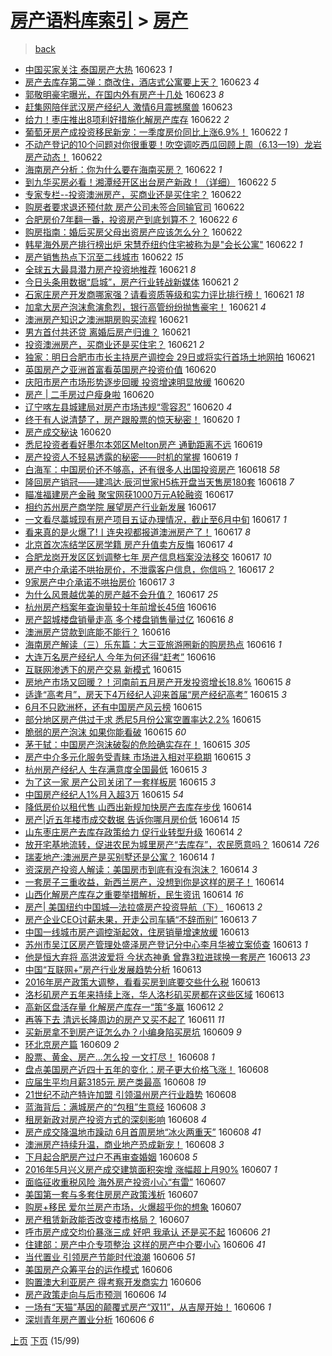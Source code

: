 [房产语料库索引](../../README.md)  > [房产](房产.md)
====
> [back](../README.md)

- [中国买家关注 泰国房产大热](http://jkwz.applinzi.com/ittc/6846902929025664004.html#%E4%B8%AD%E5%9B%BD%E4%B9%B0%E5%AE%B6%E5%85%B3%E6%B3%A8+%E6%B3%B0%E5%9B%BD%E6%88%BF%E4%BA%A7%E5%A4%A7%E7%83%AD) 160623 *1* 
- [房产去库存第二弹：商改住，酒店式公寓要上天？](http://jkwz.applinzi.com/ittc/6846885068945245188.html#%E6%88%BF%E4%BA%A7%E5%8E%BB%E5%BA%93%E5%AD%98%E7%AC%AC%E4%BA%8C%E5%BC%B9%EF%BC%9A%E5%95%86%E6%94%B9%E4%BD%8F%EF%BC%8C%E9%85%92%E5%BA%97%E5%BC%8F%E5%85%AC%E5%AF%93%E8%A6%81%E4%B8%8A%E5%A4%A9%EF%BC%9F) 160623 *4* 
- [郭敬明豪宅曝光，在国内外有房产十几处](http://jkwz.applinzi.com/ittc/6846852574850057221.html#%E9%83%AD%E6%95%AC%E6%98%8E%E8%B1%AA%E5%AE%85%E6%9B%9D%E5%85%89%EF%BC%8C%E5%9C%A8%E5%9B%BD%E5%86%85%E5%A4%96%E6%9C%89%E6%88%BF%E4%BA%A7%E5%8D%81%E5%87%A0%E5%A4%84) 160623 *8* 
- [赶集网陪伴武汉房产经纪人 激情6月震撼魔兽](http://jkwz.applinzi.com/ittc/6846847395035612165.html#%E8%B5%B6%E9%9B%86%E7%BD%91%E9%99%AA%E4%BC%B4%E6%AD%A6%E6%B1%89%E6%88%BF%E4%BA%A7%E7%BB%8F%E7%BA%AA%E4%BA%BA+%E6%BF%80%E6%83%856%E6%9C%88%E9%9C%87%E6%92%BC%E9%AD%94%E5%85%BD) 160623  
- [给力！枣庄推出8项利好措施化解房产库存](http://jkwz.applinzi.com/ittc/6846627015154992132.html#%E7%BB%99%E5%8A%9B%EF%BC%81%E6%9E%A3%E5%BA%84%E6%8E%A8%E5%87%BA8%E9%A1%B9%E5%88%A9%E5%A5%BD%E6%8E%AA%E6%96%BD%E5%8C%96%E8%A7%A3%E6%88%BF%E4%BA%A7%E5%BA%93%E5%AD%98) 160622 *2* 
- [葡萄牙房产成投资移民新宠：一季度房价同比上涨6.9%！](http://jkwz.applinzi.com/ittc/6846593245416784901.html#%E8%91%A1%E8%90%84%E7%89%99%E6%88%BF%E4%BA%A7%E6%88%90%E6%8A%95%E8%B5%84%E7%A7%BB%E6%B0%91%E6%96%B0%E5%AE%A0%EF%BC%9A%E4%B8%80%E5%AD%A3%E5%BA%A6%E6%88%BF%E4%BB%B7%E5%90%8C%E6%AF%94%E4%B8%8A%E6%B6%A86.9%25%EF%BC%81) 160622 *1* 
- [不动产登记的10个问题对你很重要！吹空调吃西瓜回顾上周（6.13—19）龙岩房产动态！](http://jkwz.applinzi.com/ittc/6846526084497277957.html#%E4%B8%8D%E5%8A%A8%E4%BA%A7%E7%99%BB%E8%AE%B0%E7%9A%8410%E4%B8%AA%E9%97%AE%E9%A2%98%E5%AF%B9%E4%BD%A0%E5%BE%88%E9%87%8D%E8%A6%81%EF%BC%81%E5%90%B9%E7%A9%BA%E8%B0%83%E5%90%83%E8%A5%BF%E7%93%9C%E5%9B%9E%E9%A1%BE%E4%B8%8A%E5%91%A8%EF%BC%886.13%E2%80%9419%EF%BC%89%E9%BE%99%E5%B2%A9%E6%88%BF%E4%BA%A7%E5%8A%A8%E6%80%81%EF%BC%81) 160622  
- [海南房产分析：你为什么要在海南买房？](http://jkwz.applinzi.com/ittc/6846511167606096900.html#%E6%B5%B7%E5%8D%97%E6%88%BF%E4%BA%A7%E5%88%86%E6%9E%90%EF%BC%9A%E4%BD%A0%E4%B8%BA%E4%BB%80%E4%B9%88%E8%A6%81%E5%9C%A8%E6%B5%B7%E5%8D%97%E4%B9%B0%E6%88%BF%EF%BC%9F) 160622 *1* 
- [到九华买房必看！湘潭经开区出台房产新政！（详细）](http://jkwz.applinzi.com/ittc/6846508564159661061.html#%E5%88%B0%E4%B9%9D%E5%8D%8E%E4%B9%B0%E6%88%BF%E5%BF%85%E7%9C%8B%EF%BC%81%E6%B9%98%E6%BD%AD%E7%BB%8F%E5%BC%80%E5%8C%BA%E5%87%BA%E5%8F%B0%E6%88%BF%E4%BA%A7%E6%96%B0%E6%94%BF%EF%BC%81%EF%BC%88%E8%AF%A6%E7%BB%86%EF%BC%89) 160622 *5* 
- [专家专栏--投资澳洲房产，买商业还是买住宅？](http://jkwz.applinzi.com/ittc/6846120701689594885.html#%E4%B8%93%E5%AE%B6%E4%B8%93%E6%A0%8F--%E6%8A%95%E8%B5%84%E6%BE%B3%E6%B4%B2%E6%88%BF%E4%BA%A7%EF%BC%8C%E4%B9%B0%E5%95%86%E4%B8%9A%E8%BF%98%E6%98%AF%E4%B9%B0%E4%BD%8F%E5%AE%85%EF%BC%9F) 160622  
- [购房者要求退还预付款 房产公司未签合同输官司](http://jkwz.applinzi.com/ittc/6846491375750874117.html#%E8%B4%AD%E6%88%BF%E8%80%85%E8%A6%81%E6%B1%82%E9%80%80%E8%BF%98%E9%A2%84%E4%BB%98%E6%AC%BE+%E6%88%BF%E4%BA%A7%E5%85%AC%E5%8F%B8%E6%9C%AA%E7%AD%BE%E5%90%88%E5%90%8C%E8%BE%93%E5%AE%98%E5%8F%B8) 160622  
- [合肥房价7年翻一番，投资房产到底划算不？](http://jkwz.applinzi.com/ittc/6846489444647175172.html#%E5%90%88%E8%82%A5%E6%88%BF%E4%BB%B77%E5%B9%B4%E7%BF%BB%E4%B8%80%E7%95%AA%EF%BC%8C%E6%8A%95%E8%B5%84%E6%88%BF%E4%BA%A7%E5%88%B0%E5%BA%95%E5%88%92%E7%AE%97%E4%B8%8D%EF%BC%9F) 160622 *6* 
- [购房指南：婚后买房父母出资房产应该怎么分？](http://jkwz.applinzi.com/ittc/6846469108983661573.html#%E8%B4%AD%E6%88%BF%E6%8C%87%E5%8D%97%EF%BC%9A%E5%A9%9A%E5%90%8E%E4%B9%B0%E6%88%BF%E7%88%B6%E6%AF%8D%E5%87%BA%E8%B5%84%E6%88%BF%E4%BA%A7%E5%BA%94%E8%AF%A5%E6%80%8E%E4%B9%88%E5%88%86%EF%BC%9F) 160622  
- [韩星海外房产排行榜出炉 宋慧乔纽约住宅被称为是&quot;会长公寓&quot;](http://jkwz.applinzi.com/ittc/6846453172130022404.html#%E9%9F%A9%E6%98%9F%E6%B5%B7%E5%A4%96%E6%88%BF%E4%BA%A7%E6%8E%92%E8%A1%8C%E6%A6%9C%E5%87%BA%E7%82%89+%E5%AE%8B%E6%85%A7%E4%B9%94%E7%BA%BD%E7%BA%A6%E4%BD%8F%E5%AE%85%E8%A2%AB%E7%A7%B0%E4%B8%BA%E6%98%AF%26quot%3B%E4%BC%9A%E9%95%BF%E5%85%AC%E5%AF%93%26quot%3B) 160622 *1* 
- [房产销售热点下沉至二线城市](http://jkwz.applinzi.com/ittc/6846334595397846020.html#%E6%88%BF%E4%BA%A7%E9%94%80%E5%94%AE%E7%83%AD%E7%82%B9%E4%B8%8B%E6%B2%89%E8%87%B3%E4%BA%8C%E7%BA%BF%E5%9F%8E%E5%B8%82) 160622 *15* 
- [全球五大最具潜力房产投资地推荐](http://jkwz.applinzi.com/ittc/6846285885448127493.html#%E5%85%A8%E7%90%83%E4%BA%94%E5%A4%A7%E6%9C%80%E5%85%B7%E6%BD%9C%E5%8A%9B%E6%88%BF%E4%BA%A7%E6%8A%95%E8%B5%84%E5%9C%B0%E6%8E%A8%E8%8D%90) 160621 *8* 
- [今日头条用数据“启城”，房产行业转战新媒体](http://jkwz.applinzi.com/ittc/6846229802360767493.html#%E4%BB%8A%E6%97%A5%E5%A4%B4%E6%9D%A1%E7%94%A8%E6%95%B0%E6%8D%AE%E2%80%9C%E5%90%AF%E5%9F%8E%E2%80%9D%EF%BC%8C%E6%88%BF%E4%BA%A7%E8%A1%8C%E4%B8%9A%E8%BD%AC%E6%88%98%E6%96%B0%E5%AA%92%E4%BD%93) 160621 *2* 
- [石家庄房产开发商哪家强？请看资质等级和实力评比排行榜！](http://jkwz.applinzi.com/ittc/6846220397384827909.html#%E7%9F%B3%E5%AE%B6%E5%BA%84%E6%88%BF%E4%BA%A7%E5%BC%80%E5%8F%91%E5%95%86%E5%93%AA%E5%AE%B6%E5%BC%BA%EF%BC%9F%E8%AF%B7%E7%9C%8B%E8%B5%84%E8%B4%A8%E7%AD%89%E7%BA%A7%E5%92%8C%E5%AE%9E%E5%8A%9B%E8%AF%84%E6%AF%94%E6%8E%92%E8%A1%8C%E6%A6%9C%EF%BC%81) 160621 *18* 
- [加拿大房产泡沫愈演愈烈，银行高管纷纷抛售豪宅！](http://jkwz.applinzi.com/ittc/6846198394644857861.html#%E5%8A%A0%E6%8B%BF%E5%A4%A7%E6%88%BF%E4%BA%A7%E6%B3%A1%E6%B2%AB%E6%84%88%E6%BC%94%E6%84%88%E7%83%88%EF%BC%8C%E9%93%B6%E8%A1%8C%E9%AB%98%E7%AE%A1%E7%BA%B7%E7%BA%B7%E6%8A%9B%E5%94%AE%E8%B1%AA%E5%AE%85%EF%BC%81) 160621 *4* 
- [澳洲房产知识之澳洲期房购买流程](http://jkwz.applinzi.com/ittc/6846176038157304836.html#%E6%BE%B3%E6%B4%B2%E6%88%BF%E4%BA%A7%E7%9F%A5%E8%AF%86%E4%B9%8B%E6%BE%B3%E6%B4%B2%E6%9C%9F%E6%88%BF%E8%B4%AD%E4%B9%B0%E6%B5%81%E7%A8%8B) 160621  
- [男方首付共还贷 离婚后房产归谁？](http://jkwz.applinzi.com/ittc/6846105807934194692.html#%E7%94%B7%E6%96%B9%E9%A6%96%E4%BB%98%E5%85%B1%E8%BF%98%E8%B4%B7+%E7%A6%BB%E5%A9%9A%E5%90%8E%E6%88%BF%E4%BA%A7%E5%BD%92%E8%B0%81%EF%BC%9F) 160621  
- [投资澳洲房产，买商业还是买住宅？](http://jkwz.applinzi.com/ittc/6846102689976681477.html#%E6%8A%95%E8%B5%84%E6%BE%B3%E6%B4%B2%E6%88%BF%E4%BA%A7%EF%BC%8C%E4%B9%B0%E5%95%86%E4%B8%9A%E8%BF%98%E6%98%AF%E4%B9%B0%E4%BD%8F%E5%AE%85%EF%BC%9F) 160621 *2* 
- [独家：明日合肥市市长主持房产调控会 29日或将实行首场土地网拍](http://jkwz.applinzi.com/ittc/6845924922106577925.html#%E7%8B%AC%E5%AE%B6%EF%BC%9A%E6%98%8E%E6%97%A5%E5%90%88%E8%82%A5%E5%B8%82%E5%B8%82%E9%95%BF%E4%B8%BB%E6%8C%81%E6%88%BF%E4%BA%A7%E8%B0%83%E6%8E%A7%E4%BC%9A+29%E6%97%A5%E6%88%96%E5%B0%86%E5%AE%9E%E8%A1%8C%E9%A6%96%E5%9C%BA%E5%9C%9F%E5%9C%B0%E7%BD%91%E6%8B%8D) 160621  
- [英国房产之亚洲首富看英国房产投资价值](http://jkwz.applinzi.com/ittc/6845853343834178565.html#%E8%8B%B1%E5%9B%BD%E6%88%BF%E4%BA%A7%E4%B9%8B%E4%BA%9A%E6%B4%B2%E9%A6%96%E5%AF%8C%E7%9C%8B%E8%8B%B1%E5%9B%BD%E6%88%BF%E4%BA%A7%E6%8A%95%E8%B5%84%E4%BB%B7%E5%80%BC) 160620  
- [庆阳市房产市场形势逐步回暖 投资增速明显放缓](http://jkwz.applinzi.com/ittc/6845837620642579460.html#%E5%BA%86%E9%98%B3%E5%B8%82%E6%88%BF%E4%BA%A7%E5%B8%82%E5%9C%BA%E5%BD%A2%E5%8A%BF%E9%80%90%E6%AD%A5%E5%9B%9E%E6%9A%96+%E6%8A%95%E8%B5%84%E5%A2%9E%E9%80%9F%E6%98%8E%E6%98%BE%E6%94%BE%E7%BC%93) 160620  
- [房产 | 二手房过户瘦身啦](http://jkwz.applinzi.com/ittc/6845782772983268356.html#%E6%88%BF%E4%BA%A7+%7C+%E4%BA%8C%E6%89%8B%E6%88%BF%E8%BF%87%E6%88%B7%E7%98%A6%E8%BA%AB%E5%95%A6) 160620  
- [辽宁喀左县城建局对房产市场违规“零容忍”](http://jkwz.applinzi.com/ittc/6845747022694728709.html#%E8%BE%BD%E5%AE%81%E5%96%80%E5%B7%A6%E5%8E%BF%E5%9F%8E%E5%BB%BA%E5%B1%80%E5%AF%B9%E6%88%BF%E4%BA%A7%E5%B8%82%E5%9C%BA%E8%BF%9D%E8%A7%84%E2%80%9C%E9%9B%B6%E5%AE%B9%E5%BF%8D%E2%80%9D) 160620 *4* 
- [终于有人说清楚了，房产跟股票的惊天秘密！](http://jkwz.applinzi.com/ittc/6845690282015982597.html#%E7%BB%88%E4%BA%8E%E6%9C%89%E4%BA%BA%E8%AF%B4%E6%B8%85%E6%A5%9A%E4%BA%86%EF%BC%8C%E6%88%BF%E4%BA%A7%E8%B7%9F%E8%82%A1%E7%A5%A8%E7%9A%84%E6%83%8A%E5%A4%A9%E7%A7%98%E5%AF%86%EF%BC%81) 160620 *1* 
- [房产成交秘诀](http://jkwz.applinzi.com/ittc/6845616253695427589.html#%E6%88%BF%E4%BA%A7%E6%88%90%E4%BA%A4%E7%A7%98%E8%AF%80) 160620  
- [悉尼投资者看好墨尔本郊区Melton房产 通勤距离不远](http://jkwz.applinzi.com/ittc/6845573791778079749.html#%E6%82%89%E5%B0%BC%E6%8A%95%E8%B5%84%E8%80%85%E7%9C%8B%E5%A5%BD%E5%A2%A8%E5%B0%94%E6%9C%AC%E9%83%8A%E5%8C%BAMelton%E6%88%BF%E4%BA%A7+%E9%80%9A%E5%8B%A4%E8%B7%9D%E7%A6%BB%E4%B8%8D%E8%BF%9C) 160619  
- [房产投资人不轻易透露的秘密——时机的掌握](http://jkwz.applinzi.com/ittc/6845566024883373060.html#%E6%88%BF%E4%BA%A7%E6%8A%95%E8%B5%84%E4%BA%BA%E4%B8%8D%E8%BD%BB%E6%98%93%E9%80%8F%E9%9C%B2%E7%9A%84%E7%A7%98%E5%AF%86%E2%80%94%E2%80%94%E6%97%B6%E6%9C%BA%E7%9A%84%E6%8E%8C%E6%8F%A1) 160619 *1* 
- [白海军：中国房价还不够高，还有很多人出国投资房产](http://jkwz.applinzi.com/ittc/6845083372438946821.html#%E7%99%BD%E6%B5%B7%E5%86%9B%EF%BC%9A%E4%B8%AD%E5%9B%BD%E6%88%BF%E4%BB%B7%E8%BF%98%E4%B8%8D%E5%A4%9F%E9%AB%98%EF%BC%8C%E8%BF%98%E6%9C%89%E5%BE%88%E5%A4%9A%E4%BA%BA%E5%87%BA%E5%9B%BD%E6%8A%95%E8%B5%84%E6%88%BF%E4%BA%A7) 160618 *58* 
- [隆回房产销冠——建鸿达·辰河世家H5栋开盘当天售房180套](http://jkwz.applinzi.com/ittc/6845079701953184772.html#%E9%9A%86%E5%9B%9E%E6%88%BF%E4%BA%A7%E9%94%80%E5%86%A0%E2%80%94%E2%80%94%E5%BB%BA%E9%B8%BF%E8%BE%BE%C2%B7%E8%BE%B0%E6%B2%B3%E4%B8%96%E5%AE%B6H5%E6%A0%8B%E5%BC%80%E7%9B%98%E5%BD%93%E5%A4%A9%E5%94%AE%E6%88%BF180%E5%A5%97) 160618 *7* 
- [瞄准福建房产金融 聚宝网获1000万元A轮融资](http://jkwz.applinzi.com/ittc/6844722669169427461.html#%E7%9E%84%E5%87%86%E7%A6%8F%E5%BB%BA%E6%88%BF%E4%BA%A7%E9%87%91%E8%9E%8D+%E8%81%9A%E5%AE%9D%E7%BD%91%E8%8E%B71000%E4%B8%87%E5%85%83A%E8%BD%AE%E8%9E%8D%E8%B5%84) 160617  
- [相约苏州房产商学院 展望房产行业新发展](http://jkwz.applinzi.com/ittc/6844707724994282501.html#%E7%9B%B8%E7%BA%A6%E8%8B%8F%E5%B7%9E%E6%88%BF%E4%BA%A7%E5%95%86%E5%AD%A6%E9%99%A2+%E5%B1%95%E6%9C%9B%E6%88%BF%E4%BA%A7%E8%A1%8C%E4%B8%9A%E6%96%B0%E5%8F%91%E5%B1%95) 160617  
- [一文看尽藁城现有房产项目五证办理情况，截止至6月中旬](http://jkwz.applinzi.com/ittc/6844697919219041284.html#%E4%B8%80%E6%96%87%E7%9C%8B%E5%B0%BD%E8%97%81%E5%9F%8E%E7%8E%B0%E6%9C%89%E6%88%BF%E4%BA%A7%E9%A1%B9%E7%9B%AE%E4%BA%94%E8%AF%81%E5%8A%9E%E7%90%86%E6%83%85%E5%86%B5%EF%BC%8C%E6%88%AA%E6%AD%A2%E8%87%B36%E6%9C%88%E4%B8%AD%E6%97%AC) 160617 *1* 
- [看来真的是火爆了!丨连央视都报道澳洲房产了！](http://jkwz.applinzi.com/ittc/6844663836585755653.html#%E7%9C%8B%E6%9D%A5%E7%9C%9F%E7%9A%84%E6%98%AF%E7%81%AB%E7%88%86%E4%BA%86%21%E4%B8%A8%E8%BF%9E%E5%A4%AE%E8%A7%86%E9%83%BD%E6%8A%A5%E9%81%93%E6%BE%B3%E6%B4%B2%E6%88%BF%E4%BA%A7%E4%BA%86%EF%BC%81) 160617 *8* 
- [北京首次冻结学区房学籍 房产升值卖方反悔](http://jkwz.applinzi.com/ittc/6844654415629517828.html#%E5%8C%97%E4%BA%AC%E9%A6%96%E6%AC%A1%E5%86%BB%E7%BB%93%E5%AD%A6%E5%8C%BA%E6%88%BF%E5%AD%A6%E7%B1%8D+%E6%88%BF%E4%BA%A7%E5%8D%87%E5%80%BC%E5%8D%96%E6%96%B9%E5%8F%8D%E6%82%94) 160617 *4* 
- [合肥龙岗开发区区划调整七年 房产信息档案没法移交](http://jkwz.applinzi.com/ittc/6844636901574968325.html#%E5%90%88%E8%82%A5%E9%BE%99%E5%B2%97%E5%BC%80%E5%8F%91%E5%8C%BA%E5%8C%BA%E5%88%92%E8%B0%83%E6%95%B4%E4%B8%83%E5%B9%B4+%E6%88%BF%E4%BA%A7%E4%BF%A1%E6%81%AF%E6%A1%A3%E6%A1%88%E6%B2%A1%E6%B3%95%E7%A7%BB%E4%BA%A4) 160617 *10* 
- [房产中介承诺不哄抬房价，不泄露客户信息，你信吗？](http://jkwz.applinzi.com/ittc/6844631533587268612.html#%E6%88%BF%E4%BA%A7%E4%B8%AD%E4%BB%8B%E6%89%BF%E8%AF%BA%E4%B8%8D%E5%93%84%E6%8A%AC%E6%88%BF%E4%BB%B7%EF%BC%8C%E4%B8%8D%E6%B3%84%E9%9C%B2%E5%AE%A2%E6%88%B7%E4%BF%A1%E6%81%AF%EF%BC%8C%E4%BD%A0%E4%BF%A1%E5%90%97%EF%BC%9F) 160617 *2* 
- [9家房产中介承诺不哄抬房价](http://jkwz.applinzi.com/ittc/6844602260944061444.html#9%E5%AE%B6%E6%88%BF%E4%BA%A7%E4%B8%AD%E4%BB%8B%E6%89%BF%E8%AF%BA%E4%B8%8D%E5%93%84%E6%8A%AC%E6%88%BF%E4%BB%B7) 160617 *3* 
- [为什么风景越优美的房产越不会升值？](http://jkwz.applinzi.com/ittc/6844489243606647812.html#%E4%B8%BA%E4%BB%80%E4%B9%88%E9%A3%8E%E6%99%AF%E8%B6%8A%E4%BC%98%E7%BE%8E%E7%9A%84%E6%88%BF%E4%BA%A7%E8%B6%8A%E4%B8%8D%E4%BC%9A%E5%8D%87%E5%80%BC%EF%BC%9F) 160617 *25* 
- [杭州房产档案年查询量较十年前增长45倍](http://jkwz.applinzi.com/ittc/6844459477017035780.html#%E6%9D%AD%E5%B7%9E%E6%88%BF%E4%BA%A7%E6%A1%A3%E6%A1%88%E5%B9%B4%E6%9F%A5%E8%AF%A2%E9%87%8F%E8%BE%83%E5%8D%81%E5%B9%B4%E5%89%8D%E5%A2%9E%E9%95%BF45%E5%80%8D) 160616  
- [房产韶城楼盘销量走高 多个楼盘销售量过亿](http://jkwz.applinzi.com/ittc/6844380670864131076.html#%E6%88%BF%E4%BA%A7%E9%9F%B6%E5%9F%8E%E6%A5%BC%E7%9B%98%E9%94%80%E9%87%8F%E8%B5%B0%E9%AB%98+%E5%A4%9A%E4%B8%AA%E6%A5%BC%E7%9B%98%E9%94%80%E5%94%AE%E9%87%8F%E8%BF%87%E4%BA%BF) 160616 *8* 
- [澳洲房产贷款到底能不能行？](http://jkwz.applinzi.com/ittc/6844318657869775876.html#%E6%BE%B3%E6%B4%B2%E6%88%BF%E4%BA%A7%E8%B4%B7%E6%AC%BE%E5%88%B0%E5%BA%95%E8%83%BD%E4%B8%8D%E8%83%BD%E8%A1%8C%EF%BC%9F) 160616  
- [海南房产解读（三）乐东篇：大三亚旅游圈新的购房热点](http://jkwz.applinzi.com/ittc/6844025313256014852.html#%E6%B5%B7%E5%8D%97%E6%88%BF%E4%BA%A7%E8%A7%A3%E8%AF%BB%EF%BC%88%E4%B8%89%EF%BC%89%E4%B9%90%E4%B8%9C%E7%AF%87%EF%BC%9A%E5%A4%A7%E4%B8%89%E4%BA%9A%E6%97%85%E6%B8%B8%E5%9C%88%E6%96%B0%E7%9A%84%E8%B4%AD%E6%88%BF%E7%83%AD%E7%82%B9) 160616 *1* 
- [大连万名房产经纪人 今年为何还得“赶考”](http://jkwz.applinzi.com/ittc/6844218791516701700.html#%E5%A4%A7%E8%BF%9E%E4%B8%87%E5%90%8D%E6%88%BF%E4%BA%A7%E7%BB%8F%E7%BA%AA%E4%BA%BA+%E4%BB%8A%E5%B9%B4%E4%B8%BA%E4%BD%95%E8%BF%98%E5%BE%97%E2%80%9C%E8%B5%B6%E8%80%83%E2%80%9D) 160616  
- [互联网渗透下的房产交易 新模式](http://jkwz.applinzi.com/ittc/6844072883693044740.html#%E4%BA%92%E8%81%94%E7%BD%91%E6%B8%97%E9%80%8F%E4%B8%8B%E7%9A%84%E6%88%BF%E4%BA%A7%E4%BA%A4%E6%98%93+%E6%96%B0%E6%A8%A1%E5%BC%8F) 160615  
- [房地产市场又回暖？！河南前五月房产开发投资增长18.8%](http://jkwz.applinzi.com/ittc/6844006916619240453.html#%E6%88%BF%E5%9C%B0%E4%BA%A7%E5%B8%82%E5%9C%BA%E5%8F%88%E5%9B%9E%E6%9A%96%EF%BC%9F%EF%BC%81%E6%B2%B3%E5%8D%97%E5%89%8D%E4%BA%94%E6%9C%88%E6%88%BF%E4%BA%A7%E5%BC%80%E5%8F%91%E6%8A%95%E8%B5%84%E5%A2%9E%E9%95%BF18.8%25) 160615 *8* 
- [适逢“高考月”，房天下4万经纪人迎来首届“房产经纪高考”](http://jkwz.applinzi.com/ittc/6843997182788895748.html#%E9%80%82%E9%80%A2%E2%80%9C%E9%AB%98%E8%80%83%E6%9C%88%E2%80%9D%EF%BC%8C%E6%88%BF%E5%A4%A9%E4%B8%8B4%E4%B8%87%E7%BB%8F%E7%BA%AA%E4%BA%BA%E8%BF%8E%E6%9D%A5%E9%A6%96%E5%B1%8A%E2%80%9C%E6%88%BF%E4%BA%A7%E7%BB%8F%E7%BA%AA%E9%AB%98%E8%80%83%E2%80%9D) 160615 *3* 
- [6月不只欧洲杯，还有中国房产风云榜](http://jkwz.applinzi.com/ittc/6843977203934823429.html#6%E6%9C%88%E4%B8%8D%E5%8F%AA%E6%AC%A7%E6%B4%B2%E6%9D%AF%EF%BC%8C%E8%BF%98%E6%9C%89%E4%B8%AD%E5%9B%BD%E6%88%BF%E4%BA%A7%E9%A3%8E%E4%BA%91%E6%A6%9C) 160615  
- [部分地区房产供过于求 悉尼5月份公寓空置率达2.2%](http://jkwz.applinzi.com/ittc/6843932062935155717.html#%E9%83%A8%E5%88%86%E5%9C%B0%E5%8C%BA%E6%88%BF%E4%BA%A7%E4%BE%9B%E8%BF%87%E4%BA%8E%E6%B1%82+%E6%82%89%E5%B0%BC5%E6%9C%88%E4%BB%BD%E5%85%AC%E5%AF%93%E7%A9%BA%E7%BD%AE%E7%8E%87%E8%BE%BE2.2%25) 160615  
- [脆弱的房产泡沫 如果你能看破](http://jkwz.applinzi.com/ittc/6843890134982067205.html#%E8%84%86%E5%BC%B1%E7%9A%84%E6%88%BF%E4%BA%A7%E6%B3%A1%E6%B2%AB+%E5%A6%82%E6%9E%9C%E4%BD%A0%E8%83%BD%E7%9C%8B%E7%A0%B4) 160615 *60* 
- [茅于轼：中国房产泡沫破裂的危险确实存在！](http://jkwz.applinzi.com/ittc/6843872701726589957.html#%E8%8C%85%E4%BA%8E%E8%BD%BC%EF%BC%9A%E4%B8%AD%E5%9B%BD%E6%88%BF%E4%BA%A7%E6%B3%A1%E6%B2%AB%E7%A0%B4%E8%A3%82%E7%9A%84%E5%8D%B1%E9%99%A9%E7%A1%AE%E5%AE%9E%E5%AD%98%E5%9C%A8%EF%BC%81) 160615 *305* 
- [房产中介多元化服务受青睐 市场进入相对平稳期](http://jkwz.applinzi.com/ittc/6843861136407266308.html#%E6%88%BF%E4%BA%A7%E4%B8%AD%E4%BB%8B%E5%A4%9A%E5%85%83%E5%8C%96%E6%9C%8D%E5%8A%A1%E5%8F%97%E9%9D%92%E7%9D%90+%E5%B8%82%E5%9C%BA%E8%BF%9B%E5%85%A5%E7%9B%B8%E5%AF%B9%E5%B9%B3%E7%A8%B3%E6%9C%9F) 160615 *3* 
- [杭州房产经纪人 生存满意度全国最低](http://jkwz.applinzi.com/ittc/6843858331596489732.html#%E6%9D%AD%E5%B7%9E%E6%88%BF%E4%BA%A7%E7%BB%8F%E7%BA%AA%E4%BA%BA+%E7%94%9F%E5%AD%98%E6%BB%A1%E6%84%8F%E5%BA%A6%E5%85%A8%E5%9B%BD%E6%9C%80%E4%BD%8E) 160615 *3* 
- [为了这一家 房产公司关闭了一套样板房](http://jkwz.applinzi.com/ittc/6843852879978562564.html#%E4%B8%BA%E4%BA%86%E8%BF%99%E4%B8%80%E5%AE%B6+%E6%88%BF%E4%BA%A7%E5%85%AC%E5%8F%B8%E5%85%B3%E9%97%AD%E4%BA%86%E4%B8%80%E5%A5%97%E6%A0%B7%E6%9D%BF%E6%88%BF) 160615 *3* 
- [中国房产经纪人1%月入超3万](http://jkwz.applinzi.com/ittc/6843839902021846020.html#%E4%B8%AD%E5%9B%BD%E6%88%BF%E4%BA%A7%E7%BB%8F%E7%BA%AA%E4%BA%BA1%25%E6%9C%88%E5%85%A5%E8%B6%853%E4%B8%87) 160615 *54* 
- [降低房价以租代售 山西出新规加快房产去库存步伐](http://jkwz.applinzi.com/ittc/6843630832602055684.html#%E9%99%8D%E4%BD%8E%E6%88%BF%E4%BB%B7%E4%BB%A5%E7%A7%9F%E4%BB%A3%E5%94%AE+%E5%B1%B1%E8%A5%BF%E5%87%BA%E6%96%B0%E8%A7%84%E5%8A%A0%E5%BF%AB%E6%88%BF%E4%BA%A7%E5%8E%BB%E5%BA%93%E5%AD%98%E6%AD%A5%E4%BC%90) 160614  
- [房产|近五年楼市成交数据 告诉你哪月房价低](http://jkwz.applinzi.com/ittc/6843630669338772484.html#%E6%88%BF%E4%BA%A7%7C%E8%BF%91%E4%BA%94%E5%B9%B4%E6%A5%BC%E5%B8%82%E6%88%90%E4%BA%A4%E6%95%B0%E6%8D%AE+%E5%91%8A%E8%AF%89%E4%BD%A0%E5%93%AA%E6%9C%88%E6%88%BF%E4%BB%B7%E4%BD%8E) 160614 *15* 
- [山东枣庄房产去库存政策给力 促行业转型升级](http://jkwz.applinzi.com/ittc/6843613095939015685.html#%E5%B1%B1%E4%B8%9C%E6%9E%A3%E5%BA%84%E6%88%BF%E4%BA%A7%E5%8E%BB%E5%BA%93%E5%AD%98%E6%94%BF%E7%AD%96%E7%BB%99%E5%8A%9B+%E4%BF%83%E8%A1%8C%E4%B8%9A%E8%BD%AC%E5%9E%8B%E5%8D%87%E7%BA%A7) 160614 *2* 
- [放开宅基地流转，促进农民为城里房产“去库存”，农民愿意吗？](http://jkwz.applinzi.com/ittc/6843562256474047493.html#%E6%94%BE%E5%BC%80%E5%AE%85%E5%9F%BA%E5%9C%B0%E6%B5%81%E8%BD%AC%EF%BC%8C%E4%BF%83%E8%BF%9B%E5%86%9C%E6%B0%91%E4%B8%BA%E5%9F%8E%E9%87%8C%E6%88%BF%E4%BA%A7%E2%80%9C%E5%8E%BB%E5%BA%93%E5%AD%98%E2%80%9D%EF%BC%8C%E5%86%9C%E6%B0%91%E6%84%BF%E6%84%8F%E5%90%97%EF%BC%9F) 160614 *726* 
- [瑞麦地产:澳洲房产是买别墅还是公寓？](http://jkwz.applinzi.com/ittc/6843535695028962309.html#%E7%91%9E%E9%BA%A6%E5%9C%B0%E4%BA%A7%3A%E6%BE%B3%E6%B4%B2%E6%88%BF%E4%BA%A7%E6%98%AF%E4%B9%B0%E5%88%AB%E5%A2%85%E8%BF%98%E6%98%AF%E5%85%AC%E5%AF%93%EF%BC%9F) 160614 *1* 
- [资深房产投资人解读：美国房市到底有没有泡沫？](http://jkwz.applinzi.com/ittc/6843533798377260037.html#%E8%B5%84%E6%B7%B1%E6%88%BF%E4%BA%A7%E6%8A%95%E8%B5%84%E4%BA%BA%E8%A7%A3%E8%AF%BB%EF%BC%9A%E7%BE%8E%E5%9B%BD%E6%88%BF%E5%B8%82%E5%88%B0%E5%BA%95%E6%9C%89%E6%B2%A1%E6%9C%89%E6%B3%A1%E6%B2%AB%EF%BC%9F) 160614 *3* 
- [一套房子三重收益，新西兰房产，没想到你是这样的房子！](http://jkwz.applinzi.com/ittc/6843524058888799236.html#%E4%B8%80%E5%A5%97%E6%88%BF%E5%AD%90%E4%B8%89%E9%87%8D%E6%94%B6%E7%9B%8A%EF%BC%8C%E6%96%B0%E8%A5%BF%E5%85%B0%E6%88%BF%E4%BA%A7%EF%BC%8C%E6%B2%A1%E6%83%B3%E5%88%B0%E4%BD%A0%E6%98%AF%E8%BF%99%E6%A0%B7%E7%9A%84%E6%88%BF%E5%AD%90%EF%BC%81) 160614  
- [山西化解房产库存之重要举措解析，民生资讯](http://jkwz.applinzi.com/ittc/6843472282533757957.html#%E5%B1%B1%E8%A5%BF%E5%8C%96%E8%A7%A3%E6%88%BF%E4%BA%A7%E5%BA%93%E5%AD%98%E4%B9%8B%E9%87%8D%E8%A6%81%E4%B8%BE%E6%8E%AA%E8%A7%A3%E6%9E%90%EF%BC%8C%E6%B0%91%E7%94%9F%E8%B5%84%E8%AE%AF) 160614 *16* 
- [房产| 美国纽约中国城—法拉盛房产投资导航（下）](http://jkwz.applinzi.com/ittc/6843336470559196164.html#%E6%88%BF%E4%BA%A7%7C+%E7%BE%8E%E5%9B%BD%E7%BA%BD%E7%BA%A6%E4%B8%AD%E5%9B%BD%E5%9F%8E%E2%80%94%E6%B3%95%E6%8B%89%E7%9B%9B%E6%88%BF%E4%BA%A7%E6%8A%95%E8%B5%84%E5%AF%BC%E8%88%AA%EF%BC%88%E4%B8%8B%EF%BC%89) 160613 *2* 
- [房产企业CEO讨薪未果，开走公司车辆“不辞而别”](http://jkwz.applinzi.com/ittc/6843245275904476165.html#%E6%88%BF%E4%BA%A7%E4%BC%81%E4%B8%9ACEO%E8%AE%A8%E8%96%AA%E6%9C%AA%E6%9E%9C%EF%BC%8C%E5%BC%80%E8%B5%B0%E5%85%AC%E5%8F%B8%E8%BD%A6%E8%BE%86%E2%80%9C%E4%B8%8D%E8%BE%9E%E8%80%8C%E5%88%AB%E2%80%9D) 160613 *7* 
- [中国一线城市房产调控渐起效，住房销量增速放缓](http://jkwz.applinzi.com/ittc/6843252889463817220.html#%E4%B8%AD%E5%9B%BD%E4%B8%80%E7%BA%BF%E5%9F%8E%E5%B8%82%E6%88%BF%E4%BA%A7%E8%B0%83%E6%8E%A7%E6%B8%90%E8%B5%B7%E6%95%88%EF%BC%8C%E4%BD%8F%E6%88%BF%E9%94%80%E9%87%8F%E5%A2%9E%E9%80%9F%E6%94%BE%E7%BC%93) 160613  
- [苏州市吴江区房产管理处盛泽房产登记分中心李月华被立案侦查](http://jkwz.applinzi.com/ittc/6843239232830964741.html#%E8%8B%8F%E5%B7%9E%E5%B8%82%E5%90%B4%E6%B1%9F%E5%8C%BA%E6%88%BF%E4%BA%A7%E7%AE%A1%E7%90%86%E5%A4%84%E7%9B%9B%E6%B3%BD%E6%88%BF%E4%BA%A7%E7%99%BB%E8%AE%B0%E5%88%86%E4%B8%AD%E5%BF%83%E6%9D%8E%E6%9C%88%E5%8D%8E%E8%A2%AB%E7%AB%8B%E6%A1%88%E4%BE%A6%E6%9F%A5) 160613 *1* 
- [他是恒大弃将 高洪波爱将 今状态神勇 曾靠3粒进球换一套房产](http://jkwz.applinzi.com/ittc/6843212025236554757.html#%E4%BB%96%E6%98%AF%E6%81%92%E5%A4%A7%E5%BC%83%E5%B0%86+%E9%AB%98%E6%B4%AA%E6%B3%A2%E7%88%B1%E5%B0%86+%E4%BB%8A%E7%8A%B6%E6%80%81%E7%A5%9E%E5%8B%87+%E6%9B%BE%E9%9D%A03%E7%B2%92%E8%BF%9B%E7%90%83%E6%8D%A2%E4%B8%80%E5%A5%97%E6%88%BF%E4%BA%A7) 160613 *23* 
- [中国“互联网+”房产行业发展趋势分析](http://jkwz.applinzi.com/ittc/6843173101537592324.html#%E4%B8%AD%E5%9B%BD%E2%80%9C%E4%BA%92%E8%81%94%E7%BD%91%2B%E2%80%9D%E6%88%BF%E4%BA%A7%E8%A1%8C%E4%B8%9A%E5%8F%91%E5%B1%95%E8%B6%8B%E5%8A%BF%E5%88%86%E6%9E%90) 160613  
- [2016年房产政策大调整，看看买房到底要交些什么税](http://jkwz.applinzi.com/ittc/6843153630500488197.html#2016%E5%B9%B4%E6%88%BF%E4%BA%A7%E6%94%BF%E7%AD%96%E5%A4%A7%E8%B0%83%E6%95%B4%EF%BC%8C%E7%9C%8B%E7%9C%8B%E4%B9%B0%E6%88%BF%E5%88%B0%E5%BA%95%E8%A6%81%E4%BA%A4%E4%BA%9B%E4%BB%80%E4%B9%88%E7%A8%8E) 160613  
- [洛​杉矶房产五年来持续上涨，华人洛杉矶买房都在这些区域](http://jkwz.applinzi.com/ittc/6843091535427798021.html#%E6%B4%9B%E2%80%8B%E6%9D%89%E7%9F%B6%E6%88%BF%E4%BA%A7%E4%BA%94%E5%B9%B4%E6%9D%A5%E6%8C%81%E7%BB%AD%E4%B8%8A%E6%B6%A8%EF%BC%8C%E5%8D%8E%E4%BA%BA%E6%B4%9B%E6%9D%89%E7%9F%B6%E4%B9%B0%E6%88%BF%E9%83%BD%E5%9C%A8%E8%BF%99%E4%BA%9B%E5%8C%BA%E5%9F%9F) 160613  
- [高新区盘活存量 化解房产库存一“策”多赢](http://jkwz.applinzi.com/ittc/6842749575315850244.html#%E9%AB%98%E6%96%B0%E5%8C%BA%E7%9B%98%E6%B4%BB%E5%AD%98%E9%87%8F+%E5%8C%96%E8%A7%A3%E6%88%BF%E4%BA%A7%E5%BA%93%E5%AD%98%E4%B8%80%E2%80%9C%E7%AD%96%E2%80%9D%E5%A4%9A%E8%B5%A2) 160612 *2* 
- [再等下去 清远长隆周边的房产又买不起了](http://jkwz.applinzi.com/ittc/6842413407210570757.html#%E5%86%8D%E7%AD%89%E4%B8%8B%E5%8E%BB+%E6%B8%85%E8%BF%9C%E9%95%BF%E9%9A%86%E5%91%A8%E8%BE%B9%E7%9A%84%E6%88%BF%E4%BA%A7%E5%8F%88%E4%B9%B0%E4%B8%8D%E8%B5%B7%E4%BA%86) 160611 *11* 
- [买新房拿不到房产证怎么办？小编身陷买房坑](http://jkwz.applinzi.com/ittc/6841716240296707077.html#%E4%B9%B0%E6%96%B0%E6%88%BF%E6%8B%BF%E4%B8%8D%E5%88%B0%E6%88%BF%E4%BA%A7%E8%AF%81%E6%80%8E%E4%B9%88%E5%8A%9E%EF%BC%9F%E5%B0%8F%E7%BC%96%E8%BA%AB%E9%99%B7%E4%B9%B0%E6%88%BF%E5%9D%91) 160609 *9* 
- [环北京房产篇](http://jkwz.applinzi.com/ittc/6841635053884670980.html#%E7%8E%AF%E5%8C%97%E4%BA%AC%E6%88%BF%E4%BA%A7%E7%AF%87) 160609 *2* 
- [股票、黄金、房产...怎么投 一文打尽！](http://jkwz.applinzi.com/ittc/6841420411807728645.html#%E8%82%A1%E7%A5%A8%E3%80%81%E9%BB%84%E9%87%91%E3%80%81%E6%88%BF%E4%BA%A7...%E6%80%8E%E4%B9%88%E6%8A%95+%E4%B8%80%E6%96%87%E6%89%93%E5%B0%BD%EF%BC%81) 160608 *1* 
- [盘点美国房产近四十五年的变化：房子更大价格飞涨！](http://jkwz.applinzi.com/ittc/6841407576524456965.html#%E7%9B%98%E7%82%B9%E7%BE%8E%E5%9B%BD%E6%88%BF%E4%BA%A7%E8%BF%91%E5%9B%9B%E5%8D%81%E4%BA%94%E5%B9%B4%E7%9A%84%E5%8F%98%E5%8C%96%EF%BC%9A%E6%88%BF%E5%AD%90%E6%9B%B4%E5%A4%A7%E4%BB%B7%E6%A0%BC%E9%A3%9E%E6%B6%A8%EF%BC%81) 160608  
- [应届生平均月薪3185元 房产类最高](http://jkwz.applinzi.com/ittc/6841345691561231364.html#%E5%BA%94%E5%B1%8A%E7%94%9F%E5%B9%B3%E5%9D%87%E6%9C%88%E8%96%AA3185%E5%85%83+%E6%88%BF%E4%BA%A7%E7%B1%BB%E6%9C%80%E9%AB%98) 160608 *19* 
- [21世纪不动产特许加盟 引领温州房产行业趋势](http://jkwz.applinzi.com/ittc/6841288252451210245.html#21%E4%B8%96%E7%BA%AA%E4%B8%8D%E5%8A%A8%E4%BA%A7%E7%89%B9%E8%AE%B8%E5%8A%A0%E7%9B%9F+%E5%BC%95%E9%A2%86%E6%B8%A9%E5%B7%9E%E6%88%BF%E4%BA%A7%E8%A1%8C%E4%B8%9A%E8%B6%8B%E5%8A%BF) 160608  
- [蓝海背后：满城房产的“包租”生意经](http://jkwz.applinzi.com/ittc/6841290128647259140.html#%E8%93%9D%E6%B5%B7%E8%83%8C%E5%90%8E%EF%BC%9A%E6%BB%A1%E5%9F%8E%E6%88%BF%E4%BA%A7%E7%9A%84%E2%80%9C%E5%8C%85%E7%A7%9F%E2%80%9D%E7%94%9F%E6%84%8F%E7%BB%8F) 160608 *3* 
- [租房新政对房产投资方式的深刻影响](http://jkwz.applinzi.com/ittc/6841300982709093381.html#%E7%A7%9F%E6%88%BF%E6%96%B0%E6%94%BF%E5%AF%B9%E6%88%BF%E4%BA%A7%E6%8A%95%E8%B5%84%E6%96%B9%E5%BC%8F%E7%9A%84%E6%B7%B1%E5%88%BB%E5%BD%B1%E5%93%8D) 160608 *4* 
- [房产成交降温地市躁动 6月首周房地“冰火两重天”](http://jkwz.applinzi.com/ittc/6841290478162805765.html#%E6%88%BF%E4%BA%A7%E6%88%90%E4%BA%A4%E9%99%8D%E6%B8%A9%E5%9C%B0%E5%B8%82%E8%BA%81%E5%8A%A8+6%E6%9C%88%E9%A6%96%E5%91%A8%E6%88%BF%E5%9C%B0%E2%80%9C%E5%86%B0%E7%81%AB%E4%B8%A4%E9%87%8D%E5%A4%A9%E2%80%9D) 160608 *41* 
- [澳洲房产持续升温，商业地产恐成新宠！](http://jkwz.applinzi.com/ittc/6841280991897060357.html#%E6%BE%B3%E6%B4%B2%E6%88%BF%E4%BA%A7%E6%8C%81%E7%BB%AD%E5%8D%87%E6%B8%A9%EF%BC%8C%E5%95%86%E4%B8%9A%E5%9C%B0%E4%BA%A7%E6%81%90%E6%88%90%E6%96%B0%E5%AE%A0%EF%BC%81) 160608 *3* 
- [下月起合肥房产过户不再审查婚姻](http://jkwz.applinzi.com/ittc/6841252822229976069.html#%E4%B8%8B%E6%9C%88%E8%B5%B7%E5%90%88%E8%82%A5%E6%88%BF%E4%BA%A7%E8%BF%87%E6%88%B7%E4%B8%8D%E5%86%8D%E5%AE%A1%E6%9F%A5%E5%A9%9A%E5%A7%BB) 160608 *5* 
- [2016年5月兴义房产成交建筑面积突增 涨幅超上月90%](http://jkwz.applinzi.com/ittc/6841018580426310660.html#2016%E5%B9%B45%E6%9C%88%E5%85%B4%E4%B9%89%E6%88%BF%E4%BA%A7%E6%88%90%E4%BA%A4%E5%BB%BA%E7%AD%91%E9%9D%A2%E7%A7%AF%E7%AA%81%E5%A2%9E+%E6%B6%A8%E5%B9%85%E8%B6%85%E4%B8%8A%E6%9C%8890%25) 160607 *1* 
- [面临征收重税风险 海外房产投资小心“有雷”](http://jkwz.applinzi.com/ittc/6840927141679858692.html#%E9%9D%A2%E4%B8%B4%E5%BE%81%E6%94%B6%E9%87%8D%E7%A8%8E%E9%A3%8E%E9%99%A9+%E6%B5%B7%E5%A4%96%E6%88%BF%E4%BA%A7%E6%8A%95%E8%B5%84%E5%B0%8F%E5%BF%83%E2%80%9C%E6%9C%89%E9%9B%B7%E2%80%9D) 160607  
- [美国第一套与多套住房房产政策浅析](http://jkwz.applinzi.com/ittc/6840942189534004229.html#%E7%BE%8E%E5%9B%BD%E7%AC%AC%E4%B8%80%E5%A5%97%E4%B8%8E%E5%A4%9A%E5%A5%97%E4%BD%8F%E6%88%BF%E6%88%BF%E4%BA%A7%E6%94%BF%E7%AD%96%E6%B5%85%E6%9E%90) 160607  
- [购房+移民 爱尔兰房产市场，火爆超乎你的想象](http://jkwz.applinzi.com/ittc/6840925068724798469.html#%E8%B4%AD%E6%88%BF%2B%E7%A7%BB%E6%B0%91+%E7%88%B1%E5%B0%94%E5%85%B0%E6%88%BF%E4%BA%A7%E5%B8%82%E5%9C%BA%EF%BC%8C%E7%81%AB%E7%88%86%E8%B6%85%E4%B9%8E%E4%BD%A0%E7%9A%84%E6%83%B3%E8%B1%A1) 160607  
- [房产租赁新政能否改变楼市格局？](http://jkwz.applinzi.com/ittc/6840626657555383300.html#%E6%88%BF%E4%BA%A7%E7%A7%9F%E8%B5%81%E6%96%B0%E6%94%BF%E8%83%BD%E5%90%A6%E6%94%B9%E5%8F%98%E6%A5%BC%E5%B8%82%E6%A0%BC%E5%B1%80%EF%BC%9F) 160607  
- [呼市房产成交均价暴涨三成 好吧 我承认 还是买不起](http://jkwz.applinzi.com/ittc/6840689252693967876.html#%E5%91%BC%E5%B8%82%E6%88%BF%E4%BA%A7%E6%88%90%E4%BA%A4%E5%9D%87%E4%BB%B7%E6%9A%B4%E6%B6%A8%E4%B8%89%E6%88%90+%E5%A5%BD%E5%90%A7+%E6%88%91%E6%89%BF%E8%AE%A4+%E8%BF%98%E6%98%AF%E4%B9%B0%E4%B8%8D%E8%B5%B7) 160606 *21* 
- [住建部：房产中介专项整治 这样的房产中介要小心](http://jkwz.applinzi.com/ittc/6840674895826256901.html#%E4%BD%8F%E5%BB%BA%E9%83%A8%EF%BC%9A%E6%88%BF%E4%BA%A7%E4%B8%AD%E4%BB%8B%E4%B8%93%E9%A1%B9%E6%95%B4%E6%B2%BB+%E8%BF%99%E6%A0%B7%E7%9A%84%E6%88%BF%E4%BA%A7%E4%B8%AD%E4%BB%8B%E8%A6%81%E5%B0%8F%E5%BF%83) 160606 *41* 
- [当代置业 引领房产节能时代浪潮](http://jkwz.applinzi.com/ittc/6840550009187337220.html#%E5%BD%93%E4%BB%A3%E7%BD%AE%E4%B8%9A+%E5%BC%95%E9%A2%86%E6%88%BF%E4%BA%A7%E8%8A%82%E8%83%BD%E6%97%B6%E4%BB%A3%E6%B5%AA%E6%BD%AE) 160606 *51* 
- [美国房产众筹平台的运作模式](http://jkwz.applinzi.com/ittc/6840635914736632837.html#%E7%BE%8E%E5%9B%BD%E6%88%BF%E4%BA%A7%E4%BC%97%E7%AD%B9%E5%B9%B3%E5%8F%B0%E7%9A%84%E8%BF%90%E4%BD%9C%E6%A8%A1%E5%BC%8F) 160606  
- [购置澳大利亚房产 得考察开发商实力](http://jkwz.applinzi.com/ittc/6840607861687976965.html#%E8%B4%AD%E7%BD%AE%E6%BE%B3%E5%A4%A7%E5%88%A9%E4%BA%9A%E6%88%BF%E4%BA%A7+%E5%BE%97%E8%80%83%E5%AF%9F%E5%BC%80%E5%8F%91%E5%95%86%E5%AE%9E%E5%8A%9B) 160606  
- [房产政策走向与后市预测](http://jkwz.applinzi.com/ittc/6840539425687471109.html#%E6%88%BF%E4%BA%A7%E6%94%BF%E7%AD%96%E8%B5%B0%E5%90%91%E4%B8%8E%E5%90%8E%E5%B8%82%E9%A2%84%E6%B5%8B) 160606 *14* 
- [一场有“天猫”基因的颠覆式房产“双11”，从吉屋开始！](http://jkwz.applinzi.com/ittc/6840532834187740165.html#%E4%B8%80%E5%9C%BA%E6%9C%89%E2%80%9C%E5%A4%A9%E7%8C%AB%E2%80%9D%E5%9F%BA%E5%9B%A0%E7%9A%84%E9%A2%A0%E8%A6%86%E5%BC%8F%E6%88%BF%E4%BA%A7%E2%80%9C%E5%8F%8C11%E2%80%9D%EF%BC%8C%E4%BB%8E%E5%90%89%E5%B1%8B%E5%BC%80%E5%A7%8B%EF%BC%81) 160606 *1* 
- [深圳青年房产置业分析](http://jkwz.applinzi.com/ittc/6839905458491753476.html#%E6%B7%B1%E5%9C%B3%E9%9D%92%E5%B9%B4%E6%88%BF%E4%BA%A7%E7%BD%AE%E4%B8%9A%E5%88%86%E6%9E%90) 160606 *6* 


 [上页](房产16.md) [下页](房产14.md)          (15/99)